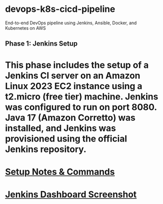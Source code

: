 # devops-k8s-cicd-pipeline
End-to-end DevOps pipeline using Jenkins, Ansible, Docker, and Kubernetes on AWS


## Phase 1: Jenkins Setup
# This phase includes the setup of a Jenkins CI server on an Amazon Linux 2023 EC2 instance using a t2.micro (free tier) machine. Jenkins was configured to run on port 8080. Java 17 (Amazon Corretto) was installed, and Jenkins was provisioned using the official Jenkins repository.
#
# [Setup Notes & Commands](jenkins/setup-notes.md)
# [Jenkins Dashboard Screenshot](jenkins/screenshots/jenkins_dashboard.png)